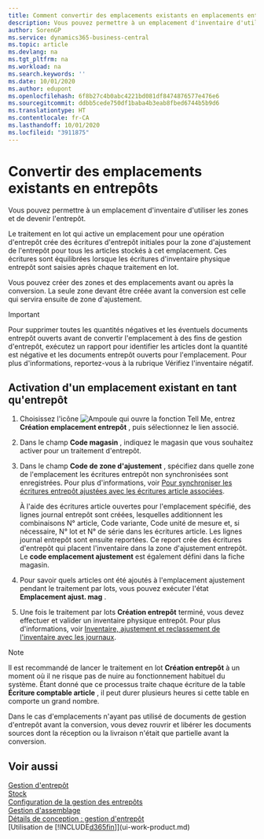 ```yaml
---
title: Comment convertir des emplacements existants en emplacements entrepôt | Microsoft Docs
description: Vous pouvez permettre à un emplacement d'inventaire d'utiliser les zones et de devenir l'entrepôt.
author: SorenGP
ms.service: dynamics365-business-central
ms.topic: article
ms.devlang: na
ms.tgt_pltfrm: na
ms.workload: na
ms.search.keywords: ''
ms.date: 10/01/2020
ms.author: edupont
ms.openlocfilehash: 6f8b27c4b0abc4221bd081df8474876577e476e6
ms.sourcegitcommit: ddbb5cede750df1baba4b3eab8fbed6744b5b9d6
ms.translationtype: HT
ms.contentlocale: fr-CA
ms.lasthandoff: 10/01/2020
ms.locfileid: "3911875"
---
```

# <a name="convert-existing-locations-to-warehouse-locations"></a>Convertir des emplacements existants en entrepôts
Vous pouvez permettre à un emplacement d'inventaire d'utiliser les zones et de devenir l'entrepôt.  

Le traitement en lot qui active un emplacement pour une opération d'entrepôt crée des écritures d'entrepôt initiales pour la zone d'ajustement de l'entrepôt pour tous les articles stockés à cet emplacement. Ces écritures sont équilibrées lorsque les écritures d'inventaire physique entrepôt sont saisies après chaque traitement en lot.  

Vous pouvez créer des zones et des emplacements avant ou après la conversion. La seule zone devant être créée avant la conversion est celle qui servira ensuite de zone d'ajustement.  

> [!IMPORTANT]  
>  Pour supprimer toutes les quantités négatives et les éventuels documents entrepôt ouverts avant de convertir l'emplacement à des fins de gestion d'entrepôt, exécutez un rapport pour identifier les articles dont la quantité est négative et les documents entrepôt ouverts pour l'emplacement. Pour plus d'informations, reportez\-vous à la rubrique Vérifiez l'inventaire négatif.  

## <a name="to-enable-an-existing-location-to-operate-as-a-warehouse-location"></a>Activation d'un emplacement existant en tant qu'entrepôt  
1.  Choisissez l'icône ![Ampoule qui ouvre la fonction Tell Me](media/ui-search/search_small.png "Dites-moi ce que vous voulez faire"), entrez **Création emplacement entrepôt** , puis sélectionnez le lien associé.  
2.  Dans le champ **Code magasin** , indiquez le magasin que vous souhaitez activer pour un traitement d'entrepôt.  
3.  Dans le champ **Code de zone d'ajustement** , spécifiez dans quelle zone de l'emplacement les écritures entrepôt non synchronisées sont enregistrées. Pour plus d'informations, voir [Pour synchroniser les écritures entrepôt ajustées avec les écritures article associées](inventory-how-count-adjust-reclassify.md#to-synchronize-the-adjusted-warehouse-entries-with-the-related-item-ledger-entries).  

    À l'aide des écritures article ouvertes pour l'emplacement spécifié, des lignes journal entrepôt sont créées, lesquelles additionnent les combinaisons N° article, Code variante, Code unité de mesure et, si nécessaire, N° lot et N° de série dans les écritures article. Les lignes journal entrepôt sont ensuite reportées. Ce report crée des écritures d'entrepôt qui placent l'inventaire dans la zone d'ajustement entrepôt. Le **code emplacement ajustement** est également défini dans la fiche magasin.  

4.  Pour savoir quels articles ont été ajoutés à l'emplacement ajustement pendant le traitement par lots, vous pouvez exécuter l'état **Emplacement ajust. mag** .  
5.  Une fois le traitement par lots **Création entrepôt** terminé, vous devez effectuer et valider un inventaire physique entrepôt. Pour plus d'informations, voir [Inventaire, ajustement et reclassement de l'inventaire avec les journaux](inventory-how-count-adjust-reclassify.md).  

> [!NOTE]  
>  Il est recommandé de lancer le traitement en lot **Création entrepôt** à un moment où il ne risque pas de nuire au fonctionnement habituel du système. Étant donné que ce processus traite chaque écriture de la table **Écriture comptable article** , il peut durer plusieurs heures si cette table en comporte un grand nombre.  

 Dans le cas d'emplacements n'ayant pas utilisé de documents de gestion d'entrepôt avant la conversion, vous devez rouvrir et libérer les documents sources dont la réception ou la livraison n'était que partielle avant la conversion.  

## <a name="see-also"></a>Voir aussi  
[Gestion d'entrepôt](warehouse-manage-warehouse.md)  
[Stock](inventory-manage-inventory.md)  
[Configuration de la gestion des entrepôts](warehouse-setup-warehouse.md)     
[Gestion d'assemblage](assembly-assemble-items.md)    
[Détails de conception : gestion d'entrepôt](design-details-warehouse-management.md)  
[Utilisation de [!INCLUDE[d365fin](includes/d365fin_md.md)]](ui-work-product.md)
